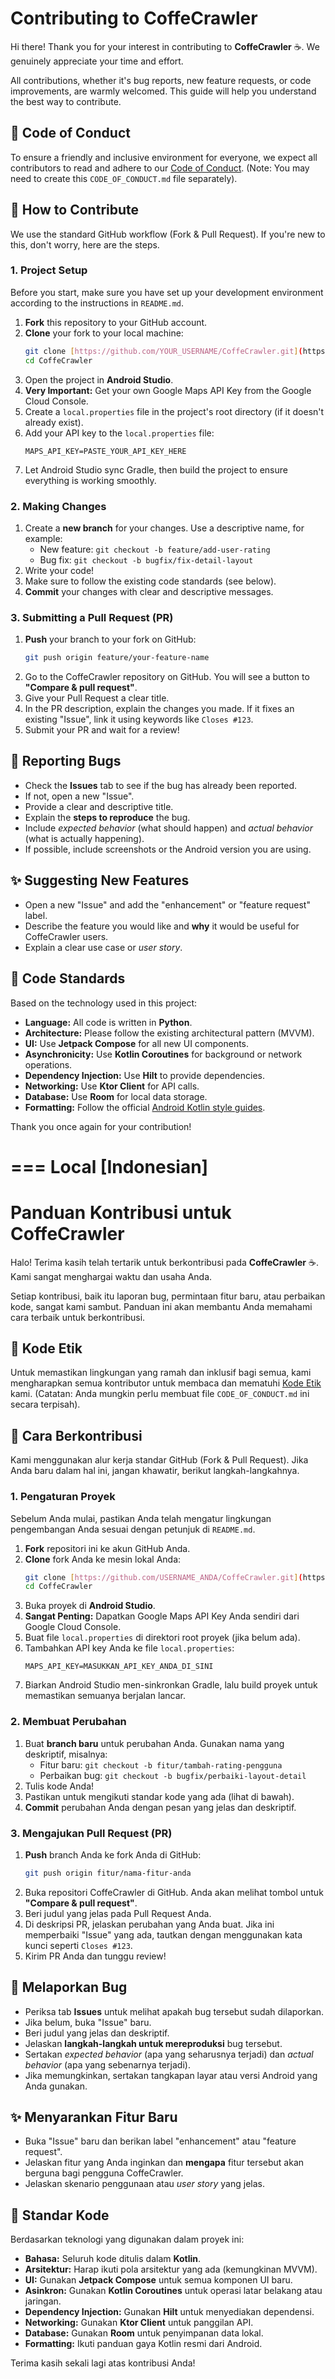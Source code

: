 # Contributing to CoffeCrawler

Hi there! Thank you for your interest in contributing to **CoffeCrawler** ☕. We genuinely appreciate your time and effort.

All contributions, whether it's bug reports, new feature requests, or code improvements, are warmly welcomed. This guide will help you understand the best way to contribute.

## 📜 Code of Conduct

To ensure a friendly and inclusive environment for everyone, we expect all contributors to read and adhere to our [Code of Conduct](CODE_OF_CONDUCT.md). (Note: You may need to create this `CODE_OF_CONDUCT.md` file separately).

## 🚀 How to Contribute

We use the standard GitHub workflow (Fork & Pull Request). If you're new to this, don't worry, here are the steps.

### 1. Project Setup

Before you start, make sure you have set up your development environment according to the instructions in `README.md`.

1.  **Fork** this repository to your GitHub account.
2.  **Clone** your fork to your local machine:
    ```bash
    git clone [https://github.com/YOUR_USERNAME/CoffeCrawler.git](https://github.com/YOUR_USERNAME/CoffeCrawler.git)
    cd CoffeCrawler
    ```
3.  Open the project in **Android Studio**.
4.  **Very Important:** Get your own Google Maps API Key from the Google Cloud Console.
5.  Create a `local.properties` file in the project's root directory (if it doesn't already exist).
6.  Add your API key to the `local.properties` file:
    ```properties
    MAPS_API_KEY=PASTE_YOUR_API_KEY_HERE
    ```
7.  Let Android Studio sync Gradle, then build the project to ensure everything is working smoothly.

### 2. Making Changes

1.  Create a **new branch** for your changes. Use a descriptive name, for example:
    * New feature: `git checkout -b feature/add-user-rating`
    * Bug fix: `git checkout -b bugfix/fix-detail-layout`
2.  Write your code!
3.  Make sure to follow the existing code standards (see below).
4.  **Commit** your changes with clear and descriptive messages.

### 3. Submitting a Pull Request (PR)

1.  **Push** your branch to your fork on GitHub:
    ```bash
    git push origin feature/your-feature-name
    ```
2.  Go to the CoffeCrawler repository on GitHub. You will see a button to **"Compare & pull request"**.
3.  Give your Pull Request a clear title.
4.  In the PR description, explain the changes you made. If it fixes an existing "Issue", link it using keywords like `Closes #123`.
5.  Submit your PR and wait for a review!

## 🐞 Reporting Bugs

* Check the **Issues** tab to see if the bug has already been reported.
* If not, open a new "Issue".
* Provide a clear and descriptive title.
* Explain the **steps to reproduce** the bug.
* Include *expected behavior* (what should happen) and *actual behavior* (what is actually happening).
* If possible, include screenshots or the Android version you are using.

## ✨ Suggesting New Features

* Open a new "Issue" and add the "enhancement" or "feature request" label.
* Describe the feature you would like and **why** it would be useful for CoffeCrawler users.
* Explain a clear use case or *user story*.

## 🎨 Code Standards

Based on the technology used in this project:

* **Language:** All code is written in **Python**.
* **Architecture:** Please follow the existing architectural pattern (MVVM).
* **UI:** Use **Jetpack Compose** for all new UI components.
* **Asynchronicity:** Use **Kotlin Coroutines** for background or network operations.
* **Dependency Injection:** Use **Hilt** to provide dependencies.
* **Networking:** Use **Ktor Client** for API calls.
* **Database:** Use **Room** for local data storage.
* **Formatting:** Follow the official [Android Kotlin style guides](https://developer.android.com/kotlin/style-guide).

Thank you once again for your contribution!

===
Local [Indonesian]
===

# Panduan Kontribusi untuk CoffeCrawler

Halo! Terima kasih telah tertarik untuk berkontribusi pada **CoffeCrawler** ☕. Kami sangat menghargai waktu dan usaha Anda.

Setiap kontribusi, baik itu laporan bug, permintaan fitur baru, atau perbaikan kode, sangat kami sambut. Panduan ini akan membantu Anda memahami cara terbaik untuk berkontribusi.

## 📜 Kode Etik

Untuk memastikan lingkungan yang ramah dan inklusif bagi semua, kami mengharapkan semua kontributor untuk membaca dan mematuhi [Kode Etik](CODE_OF_CONDUCT.md) kami. (Catatan: Anda mungkin perlu membuat file `CODE_OF_CONDUCT.md` ini secara terpisah).

## 🚀 Cara Berkontribusi

Kami menggunakan alur kerja standar GitHub (Fork & Pull Request). Jika Anda baru dalam hal ini, jangan khawatir, berikut langkah-langkahnya.

### 1. Pengaturan Proyek

Sebelum Anda mulai, pastikan Anda telah mengatur lingkungan pengembangan Anda sesuai dengan petunjuk di `README.md`.

1.  **Fork** repositori ini ke akun GitHub Anda.
2.  **Clone** fork Anda ke mesin lokal Anda:
    ```bash
    git clone [https://github.com/USERNAME_ANDA/CoffeCrawler.git](https://github.com/USERNAME_ANDA/CoffeCrawler.git)
    cd CoffeCrawler
    ```
3.  Buka proyek di **Android Studio**.
4.  **Sangat Penting:** Dapatkan Google Maps API Key Anda sendiri dari Google Cloud Console.
5.  Buat file `local.properties` di direktori root proyek (jika belum ada).
6.  Tambahkan API key Anda ke file `local.properties`:
    ```properties
    MAPS_API_KEY=MASUKKAN_API_KEY_ANDA_DI_SINI
    ```
7.  Biarkan Android Studio men-sinkronkan Gradle, lalu build proyek untuk memastikan semuanya berjalan lancar.

### 2. Membuat Perubahan

1.  Buat **branch baru** untuk perubahan Anda. Gunakan nama yang deskriptif, misalnya:
    * Fitur baru: `git checkout -b fitur/tambah-rating-pengguna`
    * Perbaikan bug: `git checkout -b bugfix/perbaiki-layout-detail`
2.  Tulis kode Anda!
3.  Pastikan untuk mengikuti standar kode yang ada (lihat di bawah).
4.  **Commit** perubahan Anda dengan pesan yang jelas dan deskriptif.

### 3. Mengajukan Pull Request (PR)

1.  **Push** branch Anda ke fork Anda di GitHub:
    ```bash
    git push origin fitur/nama-fitur-anda
    ```
2.  Buka repositori CoffeCrawler di GitHub. Anda akan melihat tombol untuk **"Compare & pull request"**.
3.  Beri judul yang jelas pada Pull Request Anda.
4.  Di deskripsi PR, jelaskan perubahan yang Anda buat. Jika ini memperbaiki "Issue" yang ada, tautkan dengan menggunakan kata kunci seperti `Closes #123`.
5.  Kirim PR Anda dan tunggu review!

## 🐞 Melaporkan Bug

* Periksa tab **Issues** untuk melihat apakah bug tersebut sudah dilaporkan.
* Jika belum, buka "Issue" baru.
* Beri judul yang jelas dan deskriptif.
* Jelaskan **langkah-langkah untuk mereproduksi** bug tersebut.
* Sertakan *expected behavior* (apa yang seharusnya terjadi) dan *actual behavior* (apa yang sebenarnya terjadi).
* Jika memungkinkan, sertakan tangkapan layar atau versi Android yang Anda gunakan.

## ✨ Menyarankan Fitur Baru

* Buka "Issue" baru dan berikan label "enhancement" atau "feature request".
* Jelaskan fitur yang Anda inginkan dan **mengapa** fitur tersebut akan berguna bagi pengguna CoffeCrawler.
* Jelaskan skenario penggunaan atau *user story* yang jelas.

## 🎨 Standar Kode

Berdasarkan teknologi yang digunakan dalam proyek ini:

* **Bahasa:** Seluruh kode ditulis dalam **Kotlin**.
* **Arsitektur:** Harap ikuti pola arsitektur yang ada (kemungkinan MVVM).
* **UI:** Gunakan **Jetpack Compose** untuk semua komponen UI baru.
* **Asinkron:** Gunakan **Kotlin Coroutines** untuk operasi latar belakang atau jaringan.
* **Dependency Injection:** Gunakan **Hilt** untuk menyediakan dependensi.
* **Networking:** Gunakan **Ktor Client** untuk panggilan API.
* **Database:** Gunakan **Room** untuk penyimpanan data lokal.
* **Formatting:** Ikuti panduan gaya Kotlin resmi dari Android.

Terima kasih sekali lagi atas kontribusi Anda!
